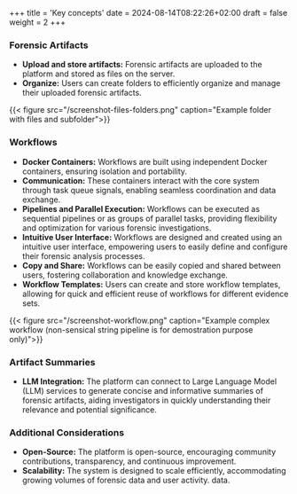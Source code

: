 +++
title = 'Key concepts'
date = 2024-08-14T08:22:26+02:00
draft = false
weight = 2
+++

### Forensic Artifacts

* **Upload and store artifacts:** Forensic artifacts are uploaded to the platform and stored as files on the server.
* **Organize:** Users can create folders to efficiently organize and manage their uploaded forensic artifacts.

{{< figure src="/screenshot-files-folders.png" caption="Example folder with files and subfolder">}}

### Workflows

* **Docker Containers:** Workflows are built using independent Docker containers, ensuring isolation and portability.
* **Communication:** These containers interact with the core system through task queue signals, enabling seamless coordination and data exchange.
* **Pipelines and Parallel Execution:** Workflows can be executed as sequential pipelines or as groups of parallel tasks, providing flexibility and optimization for various forensic investigations.
* **Intuitive User Interface:** Workflows are designed and created using an intuitive user interface, empowering users to easily define and configure their forensic analysis processes.
* **Copy and Share:** Workflows can be easily copied and shared between users, fostering collaboration and knowledge exchange.
* **Workflow Templates:** Users can create and store workflow templates, allowing for quick and efficient reuse of workflows for different evidence sets.

{{< figure src="/screenshot-workflow.png" caption="Example complex workflow (non-sensical string pipeline is for demostration purpose only)">}}

### Artifact Summaries

* **LLM Integration:** The platform can connect to Large Language Model (LLM) services to generate concise and informative summaries of forensic artifacts, aiding investigators in quickly understanding their relevance and potential significance.

### Additional Considerations

* **Open-Source:** The platform is open-source, encouraging community contributions, transparency, and continuous improvement.
* **Scalability:** The system is designed to scale efficiently, accommodating growing volumes of forensic data and user activity.
data.
